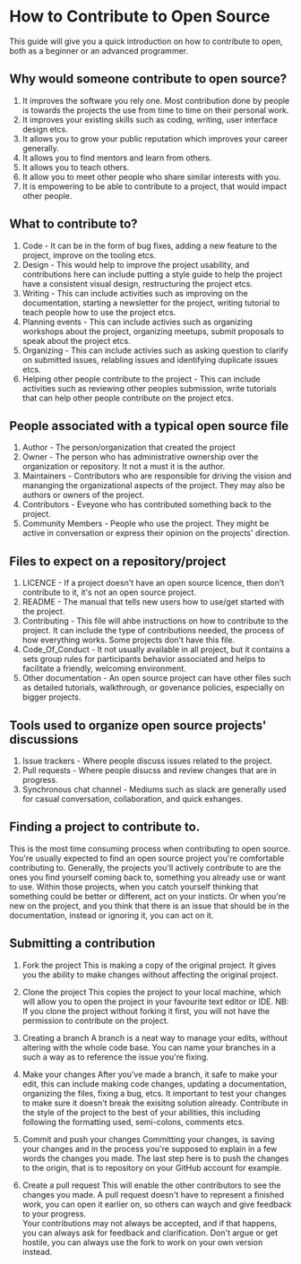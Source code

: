 # How to Contribute to Open Source

This guide will give you a quick introduction on how to contribute to open, both as a beginner or an advanced programmer.

## Why would someone contribute to open source?
1. It improves the software you rely one. Most contribution done by people is towards the projects the use from time to time on their personal work.
2. It improves your existing skills such as coding, writing, user interface design etcs. 
3. It allows you to grow your public reputation which improves your career generally.
4. It allows you to find mentors and learn from others. 
5. It allows you to teach others. 
6. It allow you to meet other people who share similar interests with you. 
7. It is empowering to be able to contribute to a project, that would impact other people. 

## What to contribute to?
1. Code - It can be in the form of bug fixes, adding a new feature to the project, improve on the tooling etcs. 
2. Design - This would help to improve the project usability, and contributions here can include putting a style guide to help the project have a consistent visual design, restructuring the project etcs. 
3. Writing - This can include activities such as improving on the documentation, starting a newsletter for the project, writing tutorial to teach people how to use the project etcs. 
4. Planning events - This can include activies such as organizing workshops about the project, organizing meetups, submit proposals to speak about the project etcs. 
5. Organizing - This can include activies such as asking question to clarify on submitted issues, relabling issues and identifying duplicate issues etcs.
6. Helping other people contribute to the project - This can include activities such as reviewing other peoples submission, write tutorials that can help other people contribute on the project etcs. 

## People associated with a typical open source file
1. Author - The person/organization that created the project 
2. Owner - The person who has administrative ownership over the organization or repository. It not a must it is the author.
3. Maintainers - Contributors who are responsible for driving the vision and mananging the organizational aspects of the project. They may also be authors or owners of the project.
4. Contributors - Eveyone who has contributed something back to the project. 
5. Community Members - People who use the project. They might be active in conversation or express their opinion on the projects' direction. 

## Files to expect on a repository/project 
1. LICENCE - If a project doesn't have an open source licence, then don't contribute to it, it's not an open source project. 
2. README - The manual that tells new users how to use/get started with the project.
3. Contributing - This file will ahbe instructions on how to contribute to the project. It can include the type of contributions needed, the process of how everything works. Some projects don't have this file.
4. Code_Of_Conduct - It not usually available in all project, but it contains a sets group rules for participants behavior associated and helps to facilitate a friendly, welcoming environment.
5. Other documentation - An open source project can have other files such as detailed tutorials, walkthrough, or govenance policies, especially on bigger projects. 

## Tools used to organize open source projects' discussions 
1. Issue trackers - Where people discuss issues related to the project.
2. Pull requests - Where people disucss and review changes that are in progress.  
4. Synchronous chat channel - Mediums such as slack are generally used for casual conversation, collaboration, and quick exhanges. 


## Finding a project to contribute to.
This is the most time consuming process when contributing to open source. You're usually expected to find an open source project you're comfortable contributing to. Generally, the projects you'll actively contribute to are the ones you find yourself coming back to, something you already use or want to use. Within those projects, when you catch yourself thinking that something could be better or different, act on your insticts. Or when you're new on the project, and you think that there is an issue that should be in the documentation, instead or ignoring it, you can act on it. 

## Submitting a contribution

1. Fork the project
This is making a copy of the original project. It gives you the ability to make changes without affecting the original project. 

2. Clone the project
This copies the project to your local machine, which will allow you to open the project in your favourite text editor or IDE. 
NB: If you clone the project without forking it first, you will not have the permission to contribute on the project.

3. Creating a branch
A branch is a neat way to manage your edits, without altering with the whole code base. You can name your branches in a such a way as to reference the issue you're fixing.

4. Make your changes
After you've made a branch, it safe to make your edit, this can include making code changes, updating a documentation, organizing the files, fixing a bug, etcs. It important to test your changes to make sure it doesn't break the exisitng solution already. Contribute in the style of the project to the best of your abilities, this including following the formatting used, semi-colons, comments etcs. 

5. Commit and push your changes
Committing your changes, is saving your changes and in the process you're supposed to explain in a few words the changes you made. The last step here is to push the changes to the origin, that is to repository on your GitHub account for example.

6. Create a pull request
This will enable the other contributors to see the changes you made. A pull request doesn't have to represent a finished work, you can open it earlier on, so others can waych and give feedback to your progress.  
Your contributions may not always be accepted, and if that happens, you can always ask for feedback and clarification. Don't argue or get hostile, you can always use the fork to work on your own version instead. 
